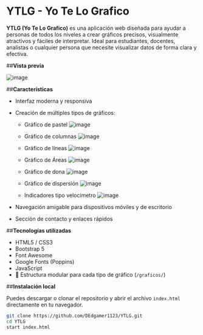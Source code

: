 # YTLG - Yo Te Lo Grafico

**YTLG (Yo Te Lo Grafico)** es una aplicación web diseñada para ayudar a personas de todos los niveles a crear gráficos precisos, visualmente atractivos y fáciles de interpretar. Ideal para estudiantes, docentes, analistas o cualquier persona que necesite visualizar datos de forma clara y efectiva.

##**Vista previa**

![image](https://github.com/user-attachments/assets/7569e230-2a5d-46c9-a057-4cbc11968a48)


##**Características**

- Interfaz moderna y responsiva
- Creación de múltiples tipos de gráficos:
  - Gráfico de pastel
    ![image](https://github.com/user-attachments/assets/f79bd52d-40fc-4c42-bead-e76f670a3e7a)

  - Gráfico de columnas
    ![image](https://github.com/user-attachments/assets/fc42f752-4f00-4bff-ba82-73fc098cbc6d)

  - Gráfico de líneas
    ![image](https://github.com/user-attachments/assets/47485f05-36cc-48a3-8f7d-98fd608e8463)

  - Gráfico de Áreas
    ![image](https://github.com/user-attachments/assets/3a88e14b-4721-4fc3-ae0c-11945ea05bb7)

  - Gráfico de dona
    ![image](https://github.com/user-attachments/assets/f36f62ae-390f-4aaa-b6b4-79c42d66a651)

  - Gráfico de dispersión
    ![image](https://github.com/user-attachments/assets/df8f8340-5ae1-4367-8602-56d143051f63)

  - Indicadores tipo velocímetro
    ![image](https://github.com/user-attachments/assets/e2ef2a18-f590-4e9d-aecb-17f81f2000c8)

- Navegación amigable para dispositivos móviles y de escritorio
- Sección de contacto y enlaces rápidos

##**Tecnologías utilizadas**

- HTML5 / CSS3
- Bootstrap 5
- Font Awesome
- Google Fonts (Poppins)
- JavaScript
- 📁 Estructura modular para cada tipo de gráfico (`/graficos/`)

##**Instalación local**

Puedes descargar o clonar el repositorio y abrir el archivo `index.html` directamente en tu navegador.

```bash
git clone https://github.com/DEdgamer1123/YTLG.git
cd YTLG
start index.html

